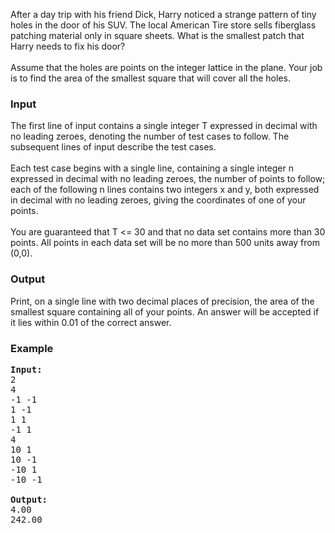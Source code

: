 <p>After a day trip with his friend Dick, Harry noticed a strange pattern of tiny holes in the door of his SUV. The local American Tire store sells fiberglass patching material only in square sheets. What is the smallest patch that Harry needs to fix his door?
<br><br>
Assume that the holes are points on the integer lattice in the plane. Your job is to find the area of the smallest square that will cover all the holes.

</p><h3>Input</h3>
<p>The first line of input contains a single integer T expressed in decimal with no leading zeroes, denoting the number of test cases to follow. The subsequent lines of input describe the test cases.
<br><br>
Each test case begins with a single line, containing a single integer n expressed in decimal with no leading zeroes, the number of points to follow; each of the following n lines contains two integers x and y, both expressed in decimal with no leading zeroes, giving the coordinates of one of your points.
<br><br>
You are guaranteed that T &lt;= 30 and that no data set contains more than 30 points. All points in each data set will be no more than 500 units away from (0,0).

</p><h3>Output</h3>
<p>Print, on a single line with two decimal places of precision, the area of the smallest square containing all of your points. An answer will be accepted if it lies within 0.01 of the correct answer.

</p><h3>Example</h3>

<pre><b>Input:</b>
2
4
-1 -1
1 -1
1 1
-1 1
4
10 1
10 -1
-10 1
-10 -1

<b>Output:</b>
4.00
242.00
</pre>